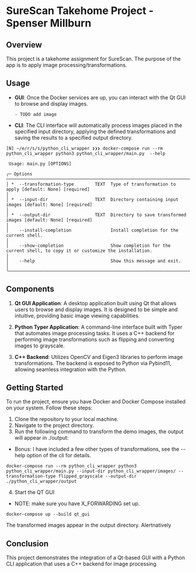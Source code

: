 # SureScan Takehome Project - Spenser Millburn

## Overview
This project is a takehome assignment for SureScan. The purpose of the app is to apply image processing/transformations.

## Usage
- **GUI**: Once the Docker services are up, you can interact with the Qt GUI to browse and display images.

      - TODO add image

- **CLI**: The CLI interface will automatically process images placed in the specified input directory, applying the defined transformations and saving the results to a specified output directory.

```
[N] ~/e/r/s/s/python_cli_wrapper ❯❯❯ docker-compose run --rm python_cli_wrapper python3 python_cli_wrapper/main.py  --help
                                                                                                                                                                     
 Usage: main.py [OPTIONS]              
                                                                                                                                                                     
╭─ Options ─────────────────────────────────────────────────────────────────────────────────────────────────────────────────────────────────────────────────────────╮
│ *  --transformation-type        TEXT  Type of transformation to apply [default: None] [required]                                                                  │
│ *  --input-dir                  TEXT  Directory containing input images [default: None] [required]                                                                │
│ *  --output-dir                 TEXT  Directory to save transformed images [default: None] [required]                                                             │
│    --install-completion               Install completion for the current shell.                                                                                   │
│    --show-completion                  Show completion for the current shell, to copy it or customize the installation.                                            │
│    --help                             Show this message and exit.                                                                                                 │
╰───────────────────────────────────────────────────────────────────────────────────────────────────────────────────────────────────────────────────────────────────╯
```

## Components
1. **Qt GUI Application**: A desktop application built using Qt that allows users to browse and display images. It is designed to be simple and intuitive, providing basic image viewing capabilities.

2. **Python Typer Application**: A command-line interface built with Typer that automates image processing tasks. It uses a C++ backend for performing image transformations such as flipping and converting images to grayscale.

3. **C++ Backend**: Utilizes OpenCV and Eigen3 libraries to perform image transformations. The backend is exposed to Python via Pybind11, allowing seamless integration with the Python.

## Getting Started
To run the project, ensure you have Docker and Docker Compose installed on your system. Follow these steps:

1. Clone the repository to your local machine.
2. Navigate to the project directory.
3. Run the following command to transform the demo images, the output will appear in ./output:
  - Bonus: I have included a few other types of transformations, see the --help option of the cli for details. 

```
docker-compose run --rm python_cli_wrapper python3 python_cli_wrapper/main.py --input-dir python_cli_wrapper/images/ --transformation-type flipped_grayscale --output-dir ./python_cli_wrapper/output
```
4. Start the QT GUI 
  - NOTE: make sure you have X_FORWARDING set up. 
```
docker-compose up --build qt_gui
```

The transformed images appear in the output directory. Alertnatively



## Conclusion
This project demonstrates the integration of a Qt-based GUI with a Python CLI application that uses a C++ backend for image processing
